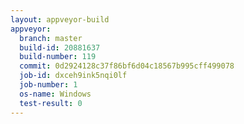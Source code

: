 ```yaml
---
layout: appveyor-build
appveyor:
  branch: master
  build-id: 20881637
  build-number: 119
  commit: 0d2924128c37f86bf6d04c18567b995cff499078
  job-id: dxceh9ink5nqi0lf
  job-number: 1
  os-name: Windows
  test-result: 0
---
```

